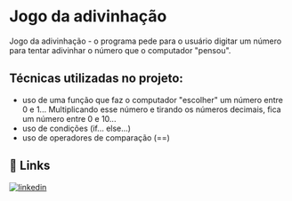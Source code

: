 # Jogo da adivinhação

Jogo da adivinhação - o programa pede para o usuário
digitar um número para tentar adivinhar o número que o
computador "pensou".


## Técnicas utilizadas no projeto:

- uso de uma função que faz o computador "escolher" um 
número entre 0 e 1... Multiplicando esse número e tirando 
os números decimais, fica um número entre 0 e 10...
- uso de condições (if... else...)
- uso de operadores de comparação (==)




## 🔗 Links
[![linkedin](https://img.shields.io/badge/linkedin-0A66C2?style=for-the-badge&logo=linkedin&logoColor=white)](https://www.linkedin.com/in/mateus-carvalho-programador-2b9313249/)


